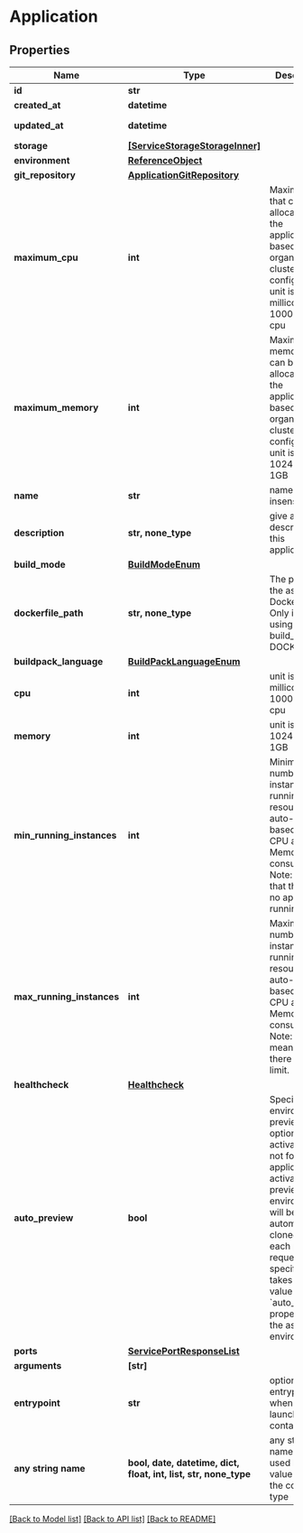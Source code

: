 # Application


## Properties
Name | Type | Description | Notes
------------ | ------------- | ------------- | -------------
**id** | **str** |  | [readonly] 
**created_at** | **datetime** |  | [readonly] 
**updated_at** | **datetime** |  | [optional] [readonly] 
**storage** | [**[ServiceStorageStorageInner]**](ServiceStorageStorageInner.md) |  | [optional] 
**environment** | [**ReferenceObject**](ReferenceObject.md) |  | [optional] 
**git_repository** | [**ApplicationGitRepository**](ApplicationGitRepository.md) |  | [optional] 
**maximum_cpu** | **int** | Maximum cpu that can be allocated to the application based on organization cluster configuration. unit is millicores (m). 1000m &#x3D; 1 cpu | [optional] 
**maximum_memory** | **int** | Maximum memory that can be allocated to the application based on organization cluster configuration. unit is MB. 1024 MB &#x3D; 1GB | [optional] 
**name** | **str** | name is case insensitive | [optional] 
**description** | **str, none_type** | give a description to this application | [optional] 
**build_mode** | [**BuildModeEnum**](BuildModeEnum.md) |  | [optional] 
**dockerfile_path** | **str, none_type** | The path of the associated Dockerfile. Only if you are using build_mode &#x3D; DOCKER | [optional] 
**buildpack_language** | [**BuildPackLanguageEnum**](BuildPackLanguageEnum.md) |  | [optional] 
**cpu** | **int** | unit is millicores (m). 1000m &#x3D; 1 cpu | [optional] 
**memory** | **int** | unit is MB. 1024 MB &#x3D; 1GB | [optional] 
**min_running_instances** | **int** | Minimum number of instances running. This resource auto-scale based on the CPU and Memory consumption. Note: 0 means that there is no application running.  | [optional]  if omitted the server will use the default value of 1
**max_running_instances** | **int** | Maximum number of instances running. This resource auto-scale based on the CPU and Memory consumption. Note: -1 means that there is no limit.  | [optional]  if omitted the server will use the default value of 1
**healthcheck** | [**Healthcheck**](Healthcheck.md) |  | [optional] 
**auto_preview** | **bool** | Specify if the environment preview option is activated or not for this application.   If activated, a preview environment will be automatically cloned at each pull request.   If not specified, it takes the value of the &#x60;auto_preview&#x60; property from the associated environment.  | [optional]  if omitted the server will use the default value of True
**ports** | [**ServicePortResponseList**](ServicePortResponseList.md) |  | [optional] 
**arguments** | **[str]** |  | [optional] 
**entrypoint** | **str** | optional entrypoint when launching container | [optional] 
**any string name** | **bool, date, datetime, dict, float, int, list, str, none_type** | any string name can be used but the value must be the correct type | [optional]

[[Back to Model list]](../README.md#documentation-for-models) [[Back to API list]](../README.md#documentation-for-api-endpoints) [[Back to README]](../README.md)


